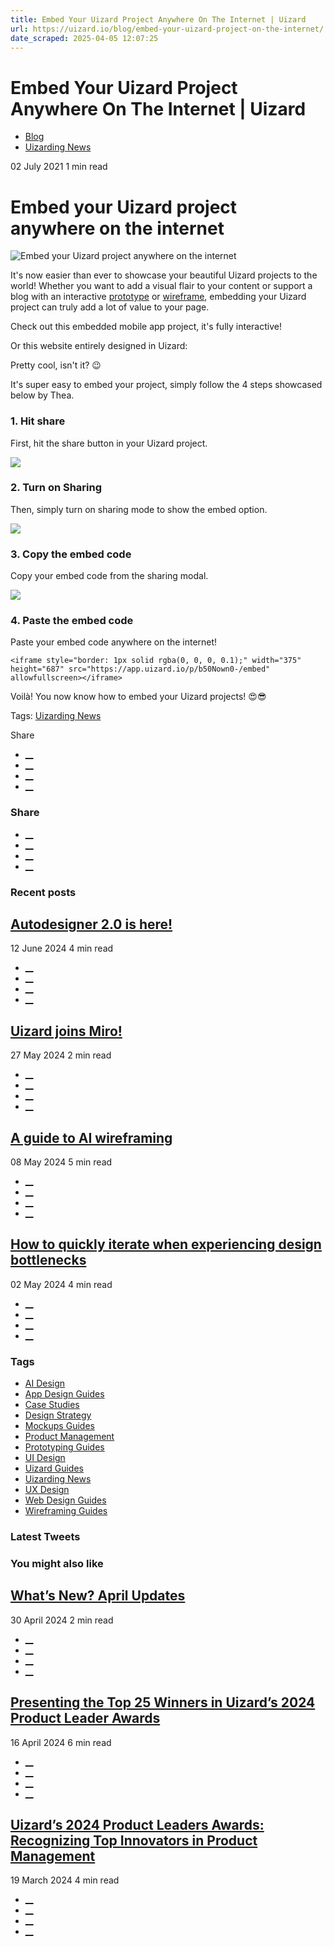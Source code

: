 ```yaml
---
title: Embed Your Uizard Project Anywhere On The Internet | Uizard
url: https://uizard.io/blog/embed-your-uizard-project-on-the-internet/
date_scraped: 2025-04-05 12:07:25
---
```


# Embed Your Uizard Project Anywhere On The Internet | Uizard

  * [Blog](https://uizard.io/blog/)
  * [Uizarding News](/blog/tag/uizarding-news/)

02 July 2021 1 min read

# Embed your Uizard project anywhere on the internet

![Embed your Uizard project anywhere on the internet](/blog/content/images/size/w730/2023/02/Header---uizard-embed-feature.webp)

It's now easier than ever to showcase your beautiful Uizard projects to the world! Whether you want to add a visual flair to your content or support a blog with an interactive [prototype](https://uizard.io/blog/guide-to-app-prototyping/) or [wireframe](https://uizard.io/blog/guide-to-wireframes/), embedding your Uizard project can truly add a lot of value to your page.

Check out this embedded mobile app project, it's fully interactive!

Or this website entirely designed in Uizard:

Pretty cool, isn't it? 😉

It's super easy to embed your project, simply follow the 4 steps showcased below by Thea.

### 1\. Hit share

First, hit the share button in your Uizard project.

![](https://uizard.io/blog/content/images/2023/02/uizard-interface-image.webp)

### 2\. Turn on Sharing

Then, simply turn on sharing mode to show the embed option.

![](https://uizard.io/blog/content/images/2023/02/uizard-sharing-image.webp)

### 3\. Copy the embed code

Copy your embed code from the sharing modal.

![](https://uizard.io/blog/content/images/2023/02/uizard-copy-embed-code-image.webp)

### 4\. Paste the embed code

Paste your embed code anywhere on the internet!
    
    
    <iframe style="border: 1px solid rgba(0, 0, 0, 0.1);" width="375" height="687" src="https://app.uizard.io/p/b50Nown0-/embed" allowfullscreen></iframe>
    

Voilà! You now know how to embed your Uizard projects! 😍😎

Tags: [Uizarding News](/blog/tag/uizarding-news/)

Share 

  * [__](https://twitter.com/share?text=Embed%20your%20Uizard%20project%20anywhere%20on%20the%20internet&url=https://uizard.io/blog/embed-your-uizard-project-on-the-internet/ "Share on Twitter")
  * [__](https://www.linkedin.com/sharing/share-offsite/?url=https://uizard.io/blog/embed-your-uizard-project-on-the-internet/ "Share on LinkedIn")
  * [__](https://www.facebook.com/sharer/sharer.php?u=https://uizard.io/blog/embed-your-uizard-project-on-the-internet/ "Share on Facebook")
  * [__](mailto:?subject=Embed%20your%20Uizard%20project%20anywhere%20on%20the%20internet "Share by Email")

### Share

  * [__](https://twitter.com/share?text=Embed%20your%20Uizard%20project%20anywhere%20on%20the%20internet&url=https://uizard.io/blog/embed-your-uizard-project-on-the-internet/ "Share on Twitter")
  * [__](https://www.linkedin.com/sharing/share-offsite/?url=https://uizard.io/blog/embed-your-uizard-project-on-the-internet/ "Share on LinkedIn")
  * [__](https://www.facebook.com/sharer/sharer.php?u=https://uizard.io/blog/embed-your-uizard-project-on-the-internet/ "Share on Facebook")
  * [__](mailto:?subject=Embed%20your%20Uizard%20project%20anywhere%20on%20the%20internet "Share by Email")

### Recent posts

[](/blog/autodesigner-2-0-is-here/ "Autodesigner 2.0 is here!")

## [Autodesigner 2.0 is here!](/blog/autodesigner-2-0-is-here/ "Autodesigner 2.0 is here!")

12 June 2024 4 min read

  * [__](https://twitter.com/share?text=Autodesigner%202.0%20is%20here!&url=https://uizard.io/blog/autodesigner-2-0-is-here/ "Share on Twitter")
  * [__](https://www.linkedin.com/sharing/share-offsite/?url=https://uizard.io/blog/autodesigner-2-0-is-here/ "Share on LinkedIn")
  * [__](https://www.facebook.com/sharer/sharer.php?u=https://uizard.io/blog/autodesigner-2-0-is-here/ "Share on Facebook")
  * [__](mailto:?subject=Autodesigner%202.0%20is%20here! "Share by Email")

[](/blog/uizard-joins-miro/ "Uizard joins Miro!")

## [Uizard joins Miro!](/blog/uizard-joins-miro/ "Uizard joins Miro!")

27 May 2024 2 min read

  * [__](https://twitter.com/share?text=Uizard%20joins%20Miro!&url=https://uizard.io/blog/uizard-joins-miro/ "Share on Twitter")
  * [__](https://www.linkedin.com/sharing/share-offsite/?url=https://uizard.io/blog/uizard-joins-miro/ "Share on LinkedIn")
  * [__](https://www.facebook.com/sharer/sharer.php?u=https://uizard.io/blog/uizard-joins-miro/ "Share on Facebook")
  * [__](mailto:?subject=Uizard%20joins%20Miro! "Share by Email")

[](/blog/guide-to-ai-wireframing/ "A guide to AI wireframing")

## [A guide to AI wireframing](/blog/guide-to-ai-wireframing/ "A guide to AI wireframing")

08 May 2024 5 min read

  * [__](https://twitter.com/share?text=A%20guide%20to%20AI%20wireframing&url=https://uizard.io/blog/guide-to-ai-wireframing/ "Share on Twitter")
  * [__](https://www.linkedin.com/sharing/share-offsite/?url=https://uizard.io/blog/guide-to-ai-wireframing/ "Share on LinkedIn")
  * [__](https://www.facebook.com/sharer/sharer.php?u=https://uizard.io/blog/guide-to-ai-wireframing/ "Share on Facebook")
  * [__](mailto:?subject=A%20guide%20to%20AI%20wireframing "Share by Email")

[](/blog/how-to-iterate-when-experiencing-design-bottlenecks/ "How to quickly iterate when experiencing design bottlenecks")

## [How to quickly iterate when experiencing design bottlenecks](/blog/how-to-iterate-when-experiencing-design-bottlenecks/ "How to quickly iterate when experiencing design bottlenecks")

02 May 2024 4 min read

  * [__](https://twitter.com/share?text=How%20to%20quickly%20iterate%20when%20experiencing%20design%20bottlenecks&url=https://uizard.io/blog/how-to-iterate-when-experiencing-design-bottlenecks/ "Share on Twitter")
  * [__](https://www.linkedin.com/sharing/share-offsite/?url=https://uizard.io/blog/how-to-iterate-when-experiencing-design-bottlenecks/ "Share on LinkedIn")
  * [__](https://www.facebook.com/sharer/sharer.php?u=https://uizard.io/blog/how-to-iterate-when-experiencing-design-bottlenecks/ "Share on Facebook")
  * [__](mailto:?subject=How%20to%20quickly%20iterate%20when%20experiencing%20design%20bottlenecks "Share by Email")

### Tags

  * [AI Design](/blog/tag/ai-design/ "AI Design")
  * [App Design Guides](/blog/tag/app-design/ "App Design Guides")
  * [Case Studies](/blog/tag/case-studies/ "Case Studies")
  * [Design Strategy](/blog/tag/design-strategy/ "Design Strategy")
  * [Mockups Guides](/blog/tag/mockups/ "Mockups Guides")
  * [Product Management](/blog/tag/product-management/ "Product Management")
  * [Prototyping Guides](/blog/tag/prototyping/ "Prototyping Guides")
  * [UI Design](/blog/tag/ui-design/ "UI Design")
  * [Uizard Guides](/blog/tag/uizard-guides/ "Uizard Guides")
  * [Uizarding News](/blog/tag/uizarding-news/ "Uizarding News")
  * [UX Design](/blog/tag/ux-design/ "UX Design")
  * [Web Design Guides](/blog/tag/web-design/ "Web Design Guides")
  * [Wireframing Guides](/blog/tag/wireframing/ "Wireframing Guides")

### Latest Tweets

### You might also like

[](/blog/april-2024-app-updates/ "What’s New? April Updates")

## [What’s New? April Updates](/blog/april-2024-app-updates/ "What’s New? April Updates")

30 April 2024 2 min read

  * [__](https://twitter.com/share?text=What%E2%80%99s%20New%3F%20April%20Updates&url=https://uizard.io/blog/april-2024-app-updates/ "Share on Twitter")
  * [__](https://www.linkedin.com/sharing/share-offsite/?url=https://uizard.io/blog/april-2024-app-updates/ "Share on LinkedIn")
  * [__](https://www.facebook.com/sharer/sharer.php?u=https://uizard.io/blog/april-2024-app-updates/ "Share on Facebook")
  * [__](mailto:?subject=What%E2%80%99s%20New%3F%20April%20Updates "Share by Email")

[](/blog/uizards-2024-product-leader-award-winners/ "Presenting the Top 25 Winners in Uizard’s 2024 Product Leader Awards")

## [Presenting the Top 25 Winners in Uizard’s 2024 Product Leader Awards](/blog/uizards-2024-product-leader-award-winners/ "Presenting the Top 25 Winners in Uizard’s 2024 Product Leader Awards")

16 April 2024 6 min read

  * [__](https://twitter.com/share?text=Presenting%20the%20Top%2025%20Winners%20in%20Uizard%E2%80%99s%202024%20Product%20Leader%20Awards&url=https://uizard.io/blog/uizards-2024-product-leader-award-winners/ "Share on Twitter")
  * [__](https://www.linkedin.com/sharing/share-offsite/?url=https://uizard.io/blog/uizards-2024-product-leader-award-winners/ "Share on LinkedIn")
  * [__](https://www.facebook.com/sharer/sharer.php?u=https://uizard.io/blog/uizards-2024-product-leader-award-winners/ "Share on Facebook")
  * [__](mailto:?subject=Presenting%20the%20Top%2025%20Winners%20in%20Uizard%E2%80%99s%202024%20Product%20Leader%20Awards "Share by Email")

[](/blog/uizards-2024-product-leaders-awards/ "Uizard’s 2024 Product Leaders Awards: Recognizing Top Innovators in Product Management")

## [Uizard’s 2024 Product Leaders Awards: Recognizing Top Innovators in Product Management](/blog/uizards-2024-product-leaders-awards/ "Uizard’s 2024 Product Leaders Awards: Recognizing Top Innovators in Product Management")

19 March 2024 4 min read

  * [__](https://twitter.com/share?text=Uizard%E2%80%99s%202024%20Product%20Leaders%20Awards%3A%20Recognizing%20Top%20Innovators%20in%20Product%20Management&url=https://uizard.io/blog/uizards-2024-product-leaders-awards/ "Share on Twitter")
  * [__](https://www.linkedin.com/sharing/share-offsite/?url=https://uizard.io/blog/uizards-2024-product-leaders-awards/ "Share on LinkedIn")
  * [__](https://www.facebook.com/sharer/sharer.php?u=https://uizard.io/blog/uizards-2024-product-leaders-awards/ "Share on Facebook")
  * [__](mailto:?subject=Uizard%E2%80%99s%202024%20Product%20Leaders%20Awards%3A%20Recognizing%20Top%20Innovators%20in%20Product%20Management "Share by Email")

